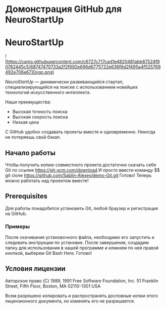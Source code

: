 ﻿
# Домонстрация GitHub для  NeuroStartUp

# NeuroStartUp

![https://camo.githubusercontent.com/c6727c717cad1e4820481abb87524f90782445c5/68747470733a2f2f692e696d6775722e636f6d2f495a4f525769492e706e67](logo.png)

*NeuroStartUp* — динамически развивающийся стартап, специализирующийся на поиске с использованием новейших технологий искусственного интеллекта.

Наши преимущества:
* Высокая точность поиска
* Высокая скорость поиска
* Низкая цена

С GitHub удобно создавать проекты вместе и одновременно. Никогда не потеряешь свой бэкап. 

## Начало работы

Чтобы получить копию совместного проекта достаточно скачать себе Git по ссылке https://git-scm.com/download
И просто ввести команду $$ git clone https://github.com/Sablin-Alexey/demo-Git.git 
Готово! Теперь можно работать над проектом вместе!

## Prerequisites

Для работы понадобится установить Git, любой браузер и регистрация на GitHub.

### Примеры

После скачивания установочного файла, необходимо его запустить и следовать инструкции по установке. После завершения, создадим папку для использования в нашей программе и кликнем по ней правой кнопкой, выберем Git Bash Here. Готово!

## Условия лицензии

Авторское право (C) 1989, 1991 Free Software Foundation, Inc.
51 Franklin Street, Fifth Floor, Boston, MA 02110-1301 USA

Всем разрешено копировать и распространять дословные копии
этого лицензионного документа, но изменять его не разрешается.
